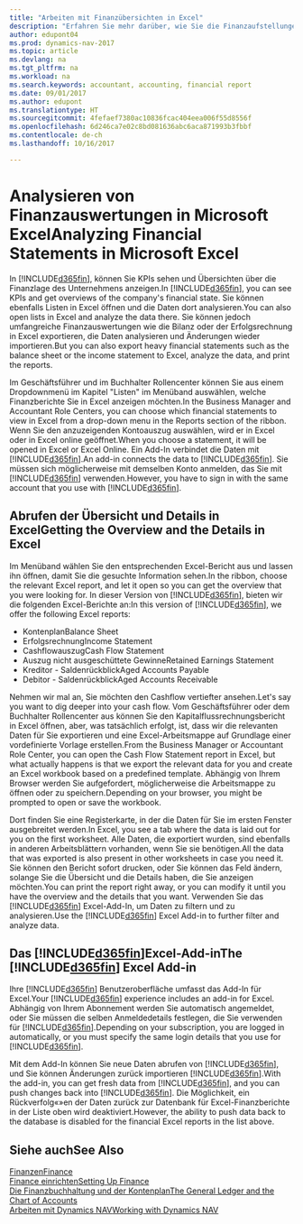 ```yaml
---
title: "Arbeiten mit Finanzübersichten in Excel"
description: "Erfahren Sie mehr darüber, wie Sie die Finanzaufstellungen in Microsoft Excel von Dynamics NAV für eine bessere Analyse öffnen können."
author: edupont04
ms.prod: dynamics-nav-2017
ms.topic: article
ms.devlang: na
ms.tgt_pltfrm: na
ms.workload: na
ms.search.keywords: accountant, accounting, financial report
ms.date: 09/01/2017
ms.author: edupont
ms.translationtype: HT
ms.sourcegitcommit: 4fefaef7380ac10836fcac404eea006f55d8556f
ms.openlocfilehash: 6d246ca7e02c8bd081636abc6aca871993b3fbbf
ms.contentlocale: de-ch
ms.lasthandoff: 10/16/2017

---
```

# <a name="analyzing-financial-statements-in-microsoft-excel"></a><span data-ttu-id="bdce6-103">Analysieren von Finanzauswertungen in Microsoft Excel</span><span class="sxs-lookup"><span data-stu-id="bdce6-103">Analyzing Financial Statements in Microsoft Excel</span></span>
<span data-ttu-id="bdce6-104">In [!INCLUDE[d365fin](includes/d365fin_md.md)], können Sie KPIs sehen und Übersichten über die Finanzlage des Unternehmens anzeigen.</span><span class="sxs-lookup"><span data-stu-id="bdce6-104">In [!INCLUDE[d365fin](includes/d365fin_md.md)], you can see KPIs and get overviews of the company's financial state.</span></span> <span data-ttu-id="bdce6-105">Sie können ebenfalls Listen in Excel öffnen und die Daten dort analysieren.</span><span class="sxs-lookup"><span data-stu-id="bdce6-105">You can also open lists in Excel and analyze the data there.</span></span> <span data-ttu-id="bdce6-106">Sie können jedoch umfangreiche Finanzauswertungen wie die Bilanz oder der Erfolgsrechnung in Excel exportieren, die Daten analysieren und Änderungen wieder importieren.</span><span class="sxs-lookup"><span data-stu-id="bdce6-106">But you can also export heavy financial statements such as the balance sheet or the income statement to Excel, analyze the data, and print the reports.</span></span>  

<span data-ttu-id="bdce6-107">Im Geschäftsführer und im Buchhalter Rollencenter können Sie aus einem Dropdownmenü im Kapitel "Listen" im Menüband auswählen, welche Finanzberichte Sie in Excel anzeigen möchten.</span><span class="sxs-lookup"><span data-stu-id="bdce6-107">In the Business Manager and Accountant Role Centers, you can choose which financial statements to view in Excel from a drop-down menu in the Reports section of the ribbon.</span></span> <span data-ttu-id="bdce6-108">Wenn Sie den anzuzeigenden Kontoauszug auswählen, wird er in Excel oder in Excel online geöffnet.</span><span class="sxs-lookup"><span data-stu-id="bdce6-108">When you choose a statement, it will be opened in Excel or Excel Online.</span></span> <span data-ttu-id="bdce6-109">Ein Add-In verbindet die Daten mit [!INCLUDE[d365fin](includes/d365fin_md.md)].</span><span class="sxs-lookup"><span data-stu-id="bdce6-109">An add-in connects the data to [!INCLUDE[d365fin](includes/d365fin_md.md)].</span></span> <span data-ttu-id="bdce6-110">Sie müssen sich möglicherweise mit demselben Konto anmelden, das Sie mit [!INCLUDE[d365fin](includes/d365fin_md.md)] verwenden.</span><span class="sxs-lookup"><span data-stu-id="bdce6-110">However, you have to sign in with the same account that you use with [!INCLUDE[d365fin](includes/d365fin_md.md)].</span></span>  

## <a name="getting-the-overview-and-the-details-in-excel"></a><span data-ttu-id="bdce6-111">Abrufen der Übersicht und Details in Excel</span><span class="sxs-lookup"><span data-stu-id="bdce6-111">Getting the Overview and the Details in Excel</span></span>
<span data-ttu-id="bdce6-112">Im Menüband wählen Sie den entsprechenden Excel-Bericht aus und lassen ihn öffnen, damit Sie die gesuchte Information sehen.</span><span class="sxs-lookup"><span data-stu-id="bdce6-112">In the ribbon, choose the relevant Excel report, and let it open so you can get the overview that you were looking for.</span></span> <span data-ttu-id="bdce6-113">In dieser Version von [!INCLUDE[d365fin](includes/d365fin_md.md)], bieten wir die folgenden Excel-Berichte an:</span><span class="sxs-lookup"><span data-stu-id="bdce6-113">In this version of [!INCLUDE[d365fin](includes/d365fin_md.md)], we offer the following Excel reports:</span></span>

- <span data-ttu-id="bdce6-114">Kontenplan</span><span class="sxs-lookup"><span data-stu-id="bdce6-114">Balance Sheet</span></span>  
- <span data-ttu-id="bdce6-115">Erfolgsrechnung</span><span class="sxs-lookup"><span data-stu-id="bdce6-115">Income Statement</span></span>  
- <span data-ttu-id="bdce6-116">Cashflowauszug</span><span class="sxs-lookup"><span data-stu-id="bdce6-116">Cash Flow Statement</span></span>  
- <span data-ttu-id="bdce6-117">Auszug nicht ausgeschüttete Gewinne</span><span class="sxs-lookup"><span data-stu-id="bdce6-117">Retained Earnings Statement</span></span>  
- <span data-ttu-id="bdce6-118">Kreditor - Saldenrückblick</span><span class="sxs-lookup"><span data-stu-id="bdce6-118">Aged Accounts Payable</span></span>  
- <span data-ttu-id="bdce6-119">Debitor - Saldenrückblick</span><span class="sxs-lookup"><span data-stu-id="bdce6-119">Aged Accounts Receivable</span></span>  

<span data-ttu-id="bdce6-120">Nehmen wir mal an, Sie möchten den Cashflow vertiefter ansehen.</span><span class="sxs-lookup"><span data-stu-id="bdce6-120">Let's say you want to dig deeper into your cash flow.</span></span> <span data-ttu-id="bdce6-121">Vom Geschäftsführer oder dem Buchhalter Rollencenter aus können Sie den Kapitalflussrechnungsbericht in Excel öffnen, aber, was tatsächlich erfolgt, ist, dass wir die relevanten Daten für Sie exportieren und eine Excel-Arbeitsmappe auf Grundlage einer vordefinierte Vorlage erstellen.</span><span class="sxs-lookup"><span data-stu-id="bdce6-121">From the Business Manager or Accountant Role Center, you can open the Cash Flow Statement report in Excel, but what actually happens is that we export the relevant data for you and create an Excel workbook based on a predefined template.</span></span> <span data-ttu-id="bdce6-122">Abhängig von Ihrem Browser werden Sie aufgefordert, möglicherweise die Arbeitsmappe zu öffnen oder zu speichern.</span><span class="sxs-lookup"><span data-stu-id="bdce6-122">Depending on your browser, you might be prompted to open or save the workbook.</span></span>  

<span data-ttu-id="bdce6-123">Dort finden Sie eine Registerkarte, in der die Daten für Sie im ersten Fenster ausgebreitet werden.</span><span class="sxs-lookup"><span data-stu-id="bdce6-123">In Excel, you see a tab where the data is laid out for you on the first worksheet.</span></span> <span data-ttu-id="bdce6-124">Alle Daten, die exportiert wurden, sind ebenfalls in anderen Arbeitsblättern vorhanden, wenn Sie sie benötigen.</span><span class="sxs-lookup"><span data-stu-id="bdce6-124">All the data that was exported is also present in other worksheets in case you need it.</span></span> <span data-ttu-id="bdce6-125">Sie können den Bericht sofort drucken, oder Sie können das Feld ändern, solange Sie die Übersicht und die Details haben, die Sie anzeigen möchten.</span><span class="sxs-lookup"><span data-stu-id="bdce6-125">You can print the report right away, or you can modify it until you have the overview and the details that you want.</span></span> <span data-ttu-id="bdce6-126">Verwenden Sie das [!INCLUDE[d365fin](includes/d365fin_md.md)] Excel-Add-In, um Daten zu filtern und zu analysieren.</span><span class="sxs-lookup"><span data-stu-id="bdce6-126">Use the [!INCLUDE[d365fin](includes/d365fin_md.md)] Excel Add-in to further filter and analyze data.</span></span>  

## <a name="the-included365finincludesd365finmdmd-excel-add-in"></a><span data-ttu-id="bdce6-127">Das [!INCLUDE[d365fin](includes/d365fin_md.md)]Excel-Add-in</span><span class="sxs-lookup"><span data-stu-id="bdce6-127">The [!INCLUDE[d365fin](includes/d365fin_md.md)] Excel Add-in</span></span>
<span data-ttu-id="bdce6-128">Ihre [!INCLUDE[d365fin](includes/d365fin_md.md)] Benutzeroberfläche umfasst das Add-In für Excel.</span><span class="sxs-lookup"><span data-stu-id="bdce6-128">Your [!INCLUDE[d365fin](includes/d365fin_md.md)] experience includes an add-in for Excel.</span></span> <span data-ttu-id="bdce6-129">Abhängig von Ihrem Abonnement werden Sie automatisch angemeldet, oder Sie müssen die selben Anmeldedetails festlegen, die Sie verwenden für [!INCLUDE[d365fin](includes/d365fin_md.md)].</span><span class="sxs-lookup"><span data-stu-id="bdce6-129">Depending on your subscription, you are logged in automatically, or you must specify the same login details that you use for [!INCLUDE[d365fin](includes/d365fin_md.md)].</span></span>  

<span data-ttu-id="bdce6-130">Mit dem Add-In können Sie neue Daten abrufen von [!INCLUDE[d365fin](includes/d365fin_md.md)], und Sie können Änderungen zurück importieren [!INCLUDE[d365fin](includes/d365fin_md.md)].</span><span class="sxs-lookup"><span data-stu-id="bdce6-130">With the add-in, you can get fresh data from [!INCLUDE[d365fin](includes/d365fin_md.md)], and you can push changes back into [!INCLUDE[d365fin](includes/d365fin_md.md)].</span></span> <span data-ttu-id="bdce6-131">Die Möglichkeit, ein Rückverfolg«»en der Daten zurück zur Datenbank für Excel-Finanzberichte in der Liste oben wird deaktiviert.</span><span class="sxs-lookup"><span data-stu-id="bdce6-131">However, the ability to push data back to the database is disabled for the financial Excel reports in the list above.</span></span>  

## <a name="see-also"></a><span data-ttu-id="bdce6-132">Siehe auch</span><span class="sxs-lookup"><span data-stu-id="bdce6-132">See Also</span></span>
[<span data-ttu-id="bdce6-133">Finanzen</span><span class="sxs-lookup"><span data-stu-id="bdce6-133">Finance</span></span>](finance.md)  
[<span data-ttu-id="bdce6-134">Finance einrichten</span><span class="sxs-lookup"><span data-stu-id="bdce6-134">Setting Up Finance</span></span>](finance-setup-finance.md)  
[<span data-ttu-id="bdce6-135">Die Finanzbuchhaltung und der Kontenplan</span><span class="sxs-lookup"><span data-stu-id="bdce6-135">The General Ledger and the Chart of Accounts</span></span>](finance-general-ledger.md)  
[<span data-ttu-id="bdce6-136">Arbeiten mit Dynamics NAV</span><span class="sxs-lookup"><span data-stu-id="bdce6-136">Working with Dynamics NAV</span></span>](ui-work-product.md)  

